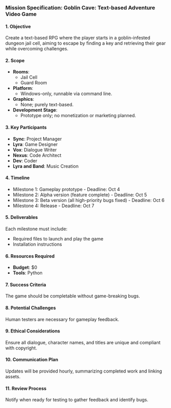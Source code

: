 ### Mission Specification: Goblin Cave: Text-based Adventure Video Game

#### 1. Objective
Create a text-based RPG where the player starts in a goblin-infested dungeon jail cell, aiming to escape by finding a key and retrieving their gear while overcoming challenges.

#### 2. Scope
- **Rooms**: 
  - Jail Cell
  - Guard Room
- **Platform**: 
  - Windows-only, runnable via command line.
- **Graphics**: 
  - None; purely text-based.
- **Development Stage**: 
  - Prototype only; no monetization or marketing planned.

#### 3. Key Participants
- **Sync**: Project Manager
- **Lyra**: Game Designer
- **Vox**: Dialogue Writer
- **Nexus**: Code Architect
- **Dev**: Coder
- **Lyra and Band**: Music Creation

#### 4. Timeline
- Milestone 1: Gameplay prototype - Deadline: Oct 4
- Milestone 2: Alpha version (feature complete) - Deadline: Oct 5
- Milestone 3: Beta version (all high-priority bugs fixed) - Deadline: Oct 6
- Milestone 4: Release - Deadline: Oct 7

#### 5. Deliverables
Each milestone must include:
- Required files to launch and play the game
- Installation instructions

#### 6. Resources Required
- **Budget**: $0
- **Tools**: Python

#### 7. Success Criteria
The game should be completable without game-breaking bugs.

#### 8. Potential Challenges
Human testers are necessary for gameplay feedback.

#### 9. Ethical Considerations
Ensure all dialogue, character names, and titles are unique and compliant with copyright.

#### 10. Communication Plan
Updates will be provided hourly, summarizing completed work and linking assets.

#### 11. Review Process
Notify when ready for testing to gather feedback and identify bugs.